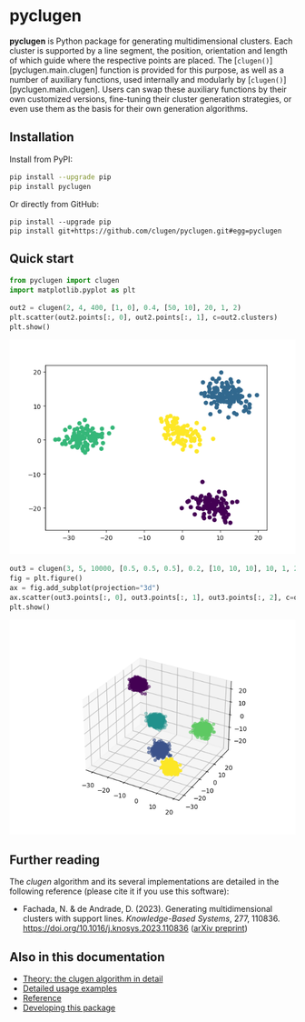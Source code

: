 # pyclugen

**pyclugen** is Python package for generating multidimensional clusters. Each
cluster is supported by a line segment, the position, orientation and length of
which guide where the respective points are placed. The
[`clugen()`][pyclugen.main.clugen] function is provided for this purpose, as well
as a number of auxiliary functions, used internally and modularly by
[`clugen()`][pyclugen.main.clugen]. Users can swap these auxiliary functions by
their own customized versions, fine-tuning their cluster generation strategies,
or even use them as the basis for their own generation algorithms.

## Installation

Install from PyPI:

```sh
pip install --upgrade pip
pip install pyclugen
```

Or directly from GitHub:

```text
pip install --upgrade pip
pip install git+https://github.com/clugen/pyclugen.git#egg=pyclugen
```

## Quick start

```python
from pyclugen import clugen
import matplotlib.pyplot as plt
```

```python
out2 = clugen(2, 4, 400, [1, 0], 0.4, [50, 10], 20, 1, 2)
plt.scatter(out2.points[:, 0], out2.points[:, 1], c=out2.clusters)
plt.show()
```

![2D example.](https://github.com/clugen/.github/blob/main/images/example2d_python.png?raw=true)

```python
out3 = clugen(3, 5, 10000, [0.5, 0.5, 0.5], 0.2, [10, 10, 10], 10, 1, 2)
fig = plt.figure()
ax = fig.add_subplot(projection="3d")
ax.scatter(out3.points[:, 0], out3.points[:, 1], out3.points[:, 2], c=out3.clusters)
plt.show()
```

![3D example.](https://github.com/clugen/.github/blob/main/images/example3d_python.png?raw=true)

## Further reading

The *clugen* algorithm and its several implementations are detailed in the
following reference (please cite it if you use this software):

* Fachada, N. & de Andrade, D. (2023). Generating multidimensional clusters
  with support lines. *Knowledge-Based Systems*, 277, 110836.
  <https://doi.org/10.1016/j.knosys.2023.110836>
  ([arXiv preprint](https://doi.org/10.48550/arXiv.2301.10327))

## Also in this documentation

* [Theory: the clugen algorithm in detail](theory)
* [Detailed usage examples](examples)
* [Reference](reference)
* [Developing this package](dev)
